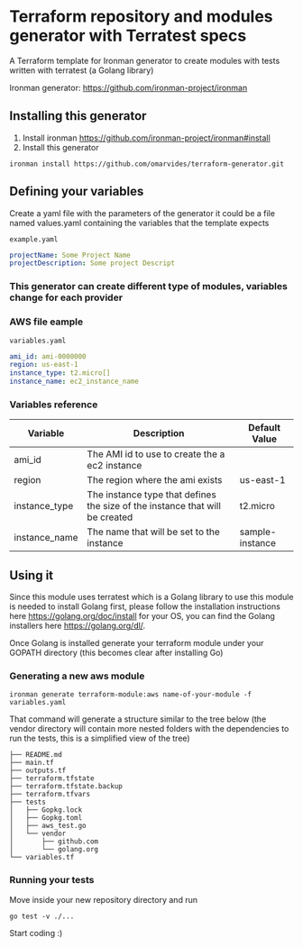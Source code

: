 # Terraform repository and modules generator with Terratest specs

A Terraform template for Ironman generator to create modules with tests written with terratest (a Golang library)

Ironman generator: https://github.com/ironman-project/ironman

## Installing this generator

1. Install ironman https://github.com/ironman-project/ironman#install
1. Install this generator
```
ironman install https://github.com/omarvides/terraform-generator.git
```

## Defining your variables

Create a yaml file with the parameters of the generator it could be a file named values.yaml containing the variables that the template expects

```example.yaml```

``` yaml
projectName: Some Project Name
projectDescription: Some project Descript
```

### This generator can create different type of modules, variables change for each provider

### AWS file eample

```variables.yaml```

``` yaml
ami_id: ami-0000000
region: us-east-1
instance_type: t2.micro[]
instance_name: ec2_instance_name
```

### Variables reference

| Variable      | Description                                                                  | Default Value   |
|---------------|------------------------------------------------------------------------------|-----------------|
| ami_id        | The AMI id to use to create the a ec2 instance                               |                 |
| region        | The region where the ami exists                                              | us-east-1       |
| instance_type | The instance type that defines the size of the instance that will be created | t2.micro        |
| instance_name | The name that will be set to the instance                                    | sample-instance |

## Using it

Since this module uses terratest which is a Golang library to use this module is needed to install Golang first, please follow the installation instructions here https://golang.org/doc/install for your OS, you can find the Golang installers here https://golang.org/dl/.

Once Golang is installed generate your terraform module under your GOPATH directory (this becomes clear after installing Go)

### Generating a new aws module

```
ironman generate terraform-module:aws name-of-your-module -f variables.yaml
```

That command will generate a structure similar to the tree below (the vendor directory will contain more nested folders with the dependencies to run the tests, this is a simplified view of the tree)

```
├── README.md
├── main.tf
├── outputs.tf
├── terraform.tfstate
├── terraform.tfstate.backup
├── terraform.tfvars
├── tests
│   ├── Gopkg.lock
│   ├── Gopkg.toml
│   ├── aws_test.go
│   └── vendor
│       ├── github.com
│       └── golang.org
└── variables.tf
```

### Running your tests

Move inside your new repository directory and run 

```
go test -v ./...
```


Start coding :)